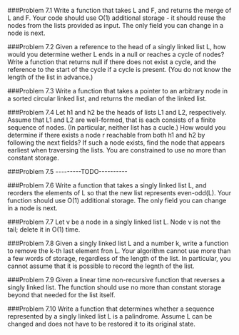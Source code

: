 ###Problem 7.1
Write a function that takes L and F, and returns the merge of L and F. Your code should use O(1) additional storage - it should reuse the nodes from the lists provided as input.  The only field you can change in a node is next.

###Problem 7.2
Given a reference to the head of a singly linked list L, how would you determine wether L ends in a null or reaches a cycle of nodes? Write a function that returns null if there does not exist a cycle, and the reference to the start of the cycle if a cycle is present. (You do not know the length of the list in advance.)

###Problem 7.3
Write a function that takes a pointer to an arbitrary node in a sorted circular linked list, and returns the median of the linked list.

###Problem 7.4
Let h1 and h2 be the heads of lists L1 and L2, respectively. Assume that L1 and L2 are well-formed, that is each consists of a finite sequence of nodes. (In particular, neither list has a cucle.) How would you determine if there exists a node r reachable from both h1 and h2 by following the next fields? If such a node exists, find the node that appears earliest when traversing the lists. You are constrained to use no more than constant storage.

###Problem 7.5     ---------TODO----------

###Problem 7.6
Write a function that takes a singly linked list L, and reorders the elements of L so that the new list represents even-odd(L). Your function should use O(1) additional storage. The only field you can change in a node is next.

###Problem 7.7
Let v be a node in a singly linked list L. Node v is not the tail; delete it in O(1) time.

###Problem 7.8
Given a singly linked list L and a number k, write a function to remove the k-th last element fron L. Your algorithm cannot use more than a few words of storage, regardless of the length of the list. In particular, you cannot assume that it is possible to record the legnth of the list.

###Problem 7.9
Given a linear time non-recursive function that reverses a singly linked list. The function should use no more than constant storage beyond that needed for the list itself.

###Problem 7.10
Write a function that determines whether a sequence represented by a singly linked list L is a palindrome. Assume L can be changed and does not have to be restored it to its original state.